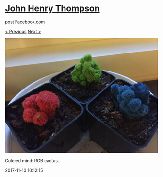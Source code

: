 # [John Henry Thompson](../README.md)
post Facebook.com

[< Previous](2017-11-12-7.md) [Next >](2017-11-09-1.md)

[![](../media/2017-11-10/Timeline-Photos-Colored-mind-RGB-cactus.jpg)](../README.md)

Colored mind: RGB cactus.

2017-11-10 10:12:15